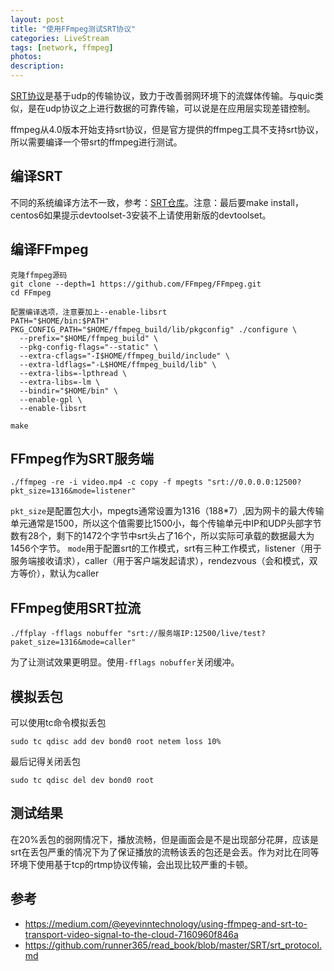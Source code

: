 ```yaml
---
layout: post
title: "使用FFmpeg测试SRT协议"
categories: LiveStream
tags: [network, ffmpeg]
photos:
description: 
---
```


[SRT协议](https://github.com/Haivision/srt)是基于udp的传输协议，致力于改善弱网环境下的流媒体传输。与quic类似，是在udp协议之上进行数据的可靠传输，可以说是在应用层实现差错控制。

ffmpeg从4.0版本开始支持srt协议，但是官方提供的ffmpeg工具不支持srt协议，所以需要编译一个带srt的ffmpeg进行测试。

## 编译SRT
不同的系统编译方法不一致，参考：[SRT仓库](https://github.com/Haivision/srt)。注意：最后要make install，centos6如果提示devtoolset-3安装不上请使用新版的devtoolset。

## 编译FFmpeg
```
克隆ffmpeg源码
git clone --depth=1 https://github.com/FFmpeg/FFmpeg.git
cd FFmpeg

配置编译选项，注意要加上--enable-libsrt
PATH="$HOME/bin:$PATH" PKG_CONFIG_PATH="$HOME/ffmpeg_build/lib/pkgconfig" ./configure \
  --prefix="$HOME/ffmpeg_build" \
  --pkg-config-flags="--static" \
  --extra-cflags="-I$HOME/ffmpeg_build/include" \
  --extra-ldflags="-L$HOME/ffmpeg_build/lib" \
  --extra-libs=-lpthread \
  --extra-libs=-lm \
  --bindir="$HOME/bin" \
  --enable-gpl \
  --enable-libsrt

make
```

## FFmpeg作为SRT服务端
```
./ffmpeg -re -i video.mp4 -c copy -f mpegts "srt://0.0.0.0:12500?pkt_size=1316&mode=listener"
```
`pkt_size`是配置包大小，mpegts通常设置为1316（188*7）,因为网卡的最大传输单元通常是1500，所以这个值需要比1500小，每个传输单元中IP和UDP头部字节数有28个，剩下的1472个字节中srt头占了16个，所以实际可承载的数据最大为1456个字节。
`mode`用于配置srt的工作模式，srt有三种工作模式，listener（用于服务端接收请求），caller（用于客户端发起请求），rendezvous（会和模式，双方等价），默认为caller

## FFmpeg使用SRT拉流
```
./ffplay -fflags nobuffer "srt://服务端IP:12500/live/test?paket_size=1316&mode=caller"
```
为了让测试效果更明显。使用`-fflags nobuffer`关闭缓冲。

## 模拟丢包
可以使用tc命令模拟丢包
```
sudo tc qdisc add dev bond0 root netem loss 10%
```
最后记得关闭丢包
```
sudo tc qdisc del dev bond0 root
```

## 测试结果
在20%丢包的弱网情况下，播放流畅，但是画面会是不是出现部分花屏，应该是srt在丢包严重的情况下为了保证播放的流畅该丢的包还是会丢。作为对比在同等环境下使用基于tcp的rtmp协议传输，会出现比较严重的卡顿。

## 参考
- <https://medium.com/@eyevinntechnology/using-ffmpeg-and-srt-to-transport-video-signal-to-the-cloud-7160960f846a>
- <https://github.com/runner365/read_book/blob/master/SRT/srt_protocol.md>